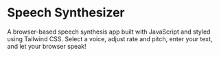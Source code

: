 # Speech Synthesizer
A browser-based speech synthesis app built with JavaScript and styled using Tailwind CSS. Select a voice, adjust rate and pitch, enter your text, and let your browser speak!

